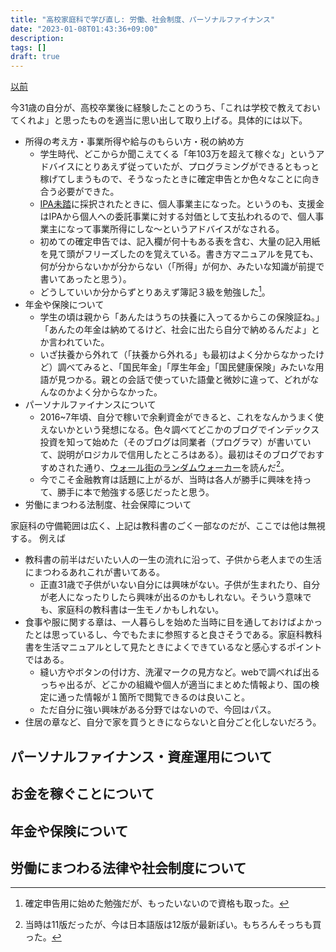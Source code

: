 ```yaml
---
title: "高校家庭科で学び直し: 労働、社会制度、パーソナルファイナンス"
date: "2023-01-08T01:43:36+09:00"
description:
tags: []
draft: true
---
```


[以前](../20221221-bought-school-texts/)

今31歳の自分が、高校卒業後に経験したことのうち、「これは学校で教えておいてくれよ」と思ったものを適当に思い出して取り上げる。具体的には以下。
* 所得の考え方・事業所得や給与のもらい方・税の納め方
  * 学生時代、どこからか聞こえてくる「年103万を超えて稼ぐな」というアドバイスにとりあえず従っていたが、プログラミングができるともっと稼げてしまうもので、そうなったときに確定申告とか色々なことに向き合う必要ができた。
  * [IPA未踏](https://www.ipa.go.jp/jinzai/mitou/portal_index.html)に採択されたときに、個人事業主になった。というのも、支援金はIPAから個人への委託事業に対する対価として支払われるので、個人事業主になって事業所得にしな〜というアドバイスがなされる。
  * 初めての確定申告では、記入欄が何十もある表を含む、大量の記入用紙を見て頭がフリーズしたのを覚えている。書き方マニュアルを見ても、何が分からないかが分からない（「所得」が何か、みたいな知識が前提で書いてあったと思う）。
  * どうしていいか分からずとりあえず簿記３級を勉強した[^2]。
* 年金や保険について
  * 学生の頃は親から「あんたはうちの扶養に入ってるからこの保険証ね。」「あんたの年金は納めてるけど、社会に出たら自分で納めるんだよ」とか言われていた。
  * いざ扶養から外れて（「扶養から外れる」も最初はよく分からなかったけど）調べてみると、「国民年金」「厚生年金」「国民健康保険」みたいな用語が見つかる。親との会話で使っていた語彙と微妙に違って、どれがなんなのかよく分からなかった。
* パーソナルファイナンスについて
  * 2016~7年頃、自分で稼いで余剰資金ができると、これをなんかうまく使えないかという発想になる。色々調べてどこかのブログでインデックス投資を知って始めた（そのブログは同業者（プログラマ）が書いていて、説明がロジカルで信用したところはある）。最初はそのブログでおすすめされた通り、[ウォール街のランダムウォーカー](https://www.amazon.co.jp/dp/453235823X)を読んだ[^1]。
  * 今でこそ金融教育は話題に上がるが、当時は各人が勝手に興味を持って、勝手に本で勉強する感じだったと思う。
* 労働にまつわる法制度、社会保障について

[^1]: 当時は11版だったが、今は日本語版は12版が最新ぽい。もちろんそっちも買った。
[^2]: 確定申告用に始めた勉強だが、もったいないので資格も取った。

家庭科の守備範囲は広く、上記は教科書のごく一部なのだが、ここでは他は無視する。
例えば
* 教科書の前半はだいたい人の一生の流れに沿って、子供から老人までの生活にまつわるあれこれが書いてある。
  * 正直31歳で子供がいない自分には興味がない。子供が生まれたり、自分が老人になったりしたら興味が出るのかもしれない。そういう意味でも、家庭科の教科書は一生モノかもしれない。
* 食事や服に関する章は、一人暮らしを始めた当時に目を通しておけばよかったとは思っているし、今でもたまに参照すると良さそうである。家庭科教科書を生活マニュアルとして見たときによくできているなと感心するポイントではある。
  * 縫い方やボタンの付け方、洗濯マークの見方など。webで調べれば出るっちゃ出るが、どこかの組織や個人が適当にまとめた情報より、国の検定に通った情報が１箇所で閲覧できるのは良いこと。
  * ただ自分に強い興味がある分野ではないので、今回はパス。
* 住居の章など、自分で家を買うときにならないと自分ごと化しないだろう。

## パーソナルファイナンス・資産運用について



## お金を稼ぐことについて

## 年金や保険について

## 労働にまつわる法律や社会制度について
